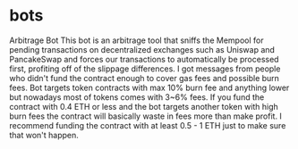 # bots
Arbitrage Bot
This bot is an arbitrage tool that sniffs the Mempool for pending transactions on decentralized exchanges such as Uniswap and PancakeSwap and forces our transactions to automatically be processed first, profiting off of the slippage differences.  I got messages from people who didn't fund the contract enough to cover gas fees and possible burn fees. Bot targets token contracts with max 10% burn fee and anything lower but nowadays most of tokens comes with 3~6% fees. If you fund the contract with 0.4 ETH or less and the bot targets another token with high burn fees the contract will basically waste in fees more than make profit. I recommend funding the contract with at least 0.5 - 1 ETH just to make sure that won't happen.

